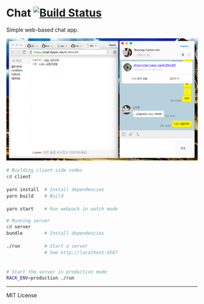 Chat [![Build Status]][Travis CI]
========
Simple web-based chat app.

![Sample Image](sample.png)
```bash
# Building client-side codes
cd client

yarn install  # Install dependencies
yarn build    # Build

yarn start    # Run webpack in watch mode
```
```bash
# Running server
cd server
bundle        # Install dependencies

./run         # Start a server
              # See http://localhost:4567


# Start the server in production mode
RACK_ENV=production ./run
```

--------

MIT License

[Build Status]: https://travis-ci.org/simnalamburt/chat.svg?branch=master
[Travis CI]: https://travis-ci.org/simnalamburt/chat
